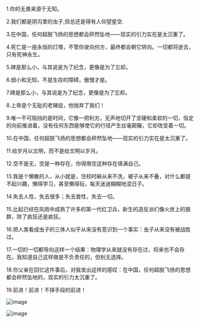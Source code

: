1.你的无畏来源于无知。

2.我们都是阴沟里的虫子,但总还是得有人仰望星空.

3.在中国，任何超脱飞扬的思想都会砰然坠地——现实的引力实在是太沉重了。

4.死亡是一座永恒的灯塔，不管你驶向何方，最终都会朝它转向。一切都将逝去，只有死神永生。

5.碑是那么小，与其说是为了纪念，更像是为了忘却。

6.弱小和无知，不是生存的障碍，傲慢才是。

7.碑是那么小，与其说是为了纪念，更像是为了忘却。

8.上帝是个无耻的老赌徒，他抛弃了我们！

9.唯一不可阻挡的是时间，它像一把利刃，无声地切开了坚硬和柔软的一切，恒定的向前推进着，没有任何东西能够使它的行径产生丝毫颠簸，它却改变着一切。

10.在中国，任何超脱飞扬的思想都会砰然坠地——现实的引力实在是太沉重了。

11.给岁月以文明，而不是给文明以岁月。

12.空不是无，空是一种存在，你得用空这种存在填满自己。

13.我是个懒散的人，从小就是，住校时碗从来不洗，被子从来不叠，对什么都提不起兴趣，懒得学习，甚至懒得玩，每天迷迷糊糊地混日子。

14.失去人性，失去很多；失去兽性，失去一切。

15.比起已经在风雨中成熟了许多的第一代红卫兵，新生的造反派们像火炭上的狼群，除了疯狂还是疯狂。

16.把人类看成虫子的三体人似乎从来没有意识到一个事实：虫子从来没有被战胜过。

17.一切的一切都导向这样一个结果：物理学从来就没有存在过，将来也不会存在。我知道自己这样做是不负责任的，但别无选择。

18.你父亲在回忆这件事后，对我发出这样的感叹：在中国，任何超脱飞扬的思想都会砰然坠地的，现实的引力太沉重了。

19.前进！前进！不择手段的前进！

![image](https://user-images.githubusercontent.com/61079183/112245068-3015a600-8c8b-11eb-8262-d33438b5f5f2.png)

![image](https://user-images.githubusercontent.com/61079183/112245197-64896200-8c8b-11eb-94f2-e08a01dbcc44.png)
